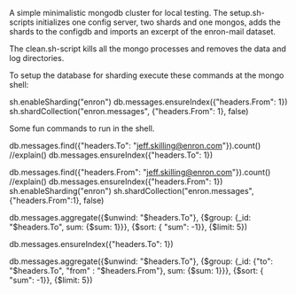 A simple minimalistic mongodb cluster for local testing. The setup.sh-scripts initializes one config server, two shards and one mongos, adds the shards to the configdb and imports an excerpt of the enron-mail dataset.

The clean.sh-script kills all the mongo processes and removes the data and log directories.


To setup the database for sharding execute these commands at the mongo shell:

sh.enableSharding("enron")
db.messages.ensureIndex({"headers.From": 1})
sh.shardCollection("enron.messages", {"headers.From": 1}, false)


Some fun commands to run in the shell.




db.messages.find({"headers.To": "jeff.skilling@enron.com"}).count() //explain()
db.messages.ensureIndex({"headers.To": 1})


db.messages.find({"headers.From": "jeff.skilling@enron.com"}).count() //explain()
db.messages.ensureIndex({"headers.From": 1})
sh.enableSharding("enron")
sh.shardCollection("enron.messages", {"headers.From":1}, false)


db.messages.aggregate({$unwind: "$headers.To"}, {$group: {_id: "$headers.To", sum: {$sum: 1}}}, {$sort: { "sum": -1}}, {$limit: 5})

db.messages.ensureIndex({"headers.To": 1})

db.messages.aggregate({$unwind: "$headers.To"}, {$group: {_id: {"to": "$headers.To", "from" : "$headers.From"}, sum: {$sum: 1}}}, {$sort: { "sum": -1}}, {$limit: 5})






